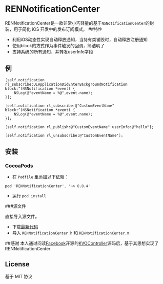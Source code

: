 # RENNotificationCenter

RENNotificationCenter是一款非常小巧轻量的基于`NSNotificationCenter`的封装，用于简化 iOS 开发中的发布订阅模式。
##特性

- 利用iOS动态性实现自动释放通知，当持有类销毁时，自动释放注册通知 
- 使用blcok的方式作为事件触发的回调，简洁明了
- 支持系统的所有通知，并转发userInfo字段

## 例
```
[self.notification rl_subscribe:UIApplicationDidEnterBackgroundNotification block:^(NSNotification *event) {
    NSLog(@"eventName = %@",event.name);
}];

[self.notification rl_subscribe:@"CustomEventName" block:^(NSNotification *event) {
    NSLog(@"eventName = %@",event.name);
}];

[self.notification rl_publish:@"CustomEventName" userInfo:@"hello"];

[self.notification rl_unsubscribe:@"CustomEventName"];
```
## 安装

### CocoaPods

* 在 `Podfile` 里添加以下依赖：

```
pod 'RENNotificationCenter', '~> 0.0.4'
```
* 运行 `pod install` 

###源文件

直接导入源文件。

* 下载[最新代码](https://github.com/REN-LEI/RENNotificationCenter/archive/master.zip)
* 导入 `RENNotificationCenter.h` 和 `RENNotificationCenter.m` 

##感谢
本人通过阅读[Facebook](https://github.com/facebook)开源的[KVOController](https://github.com/facebook/KVOController)源码后，基于其思想实现了RENNotificationCenter
## License

基于 MIT 协议
